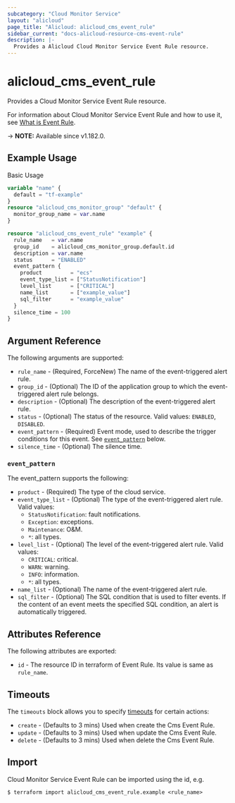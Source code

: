 ```yaml
---
subcategory: "Cloud Monitor Service"
layout: "alicloud"
page_title: "Alicloud: alicloud_cms_event_rule"
sidebar_current: "docs-alicloud-resource-cms-event-rule"
description: |-
  Provides a Alicloud Cloud Monitor Service Event Rule resource.
---
```


# alicloud_cms_event_rule

Provides a Cloud Monitor Service Event Rule resource.

For information about Cloud Monitor Service Event Rule and how to use it, see [What is Event Rule](https://www.alibabacloud.com/help/en/cloudmonitor/latest/puteventrule).

-> **NOTE:** Available since v1.182.0.

## Example Usage

Basic Usage

```terraform
variable "name" {
  default = "tf-example"
}
resource "alicloud_cms_monitor_group" "default" {
  monitor_group_name = var.name
}

resource "alicloud_cms_event_rule" "example" {
  rule_name   = var.name
  group_id    = alicloud_cms_monitor_group.default.id
  description = var.name
  status      = "ENABLED"
  event_pattern {
    product         = "ecs"
    event_type_list = ["StatusNotification"]
    level_list      = ["CRITICAL"]
    name_list       = ["example_value"]
    sql_filter      = "example_value"
  }
  silence_time = 100
}
```

## Argument Reference

The following arguments are supported:

* `rule_name` - (Required, ForceNew) The name of the event-triggered alert rule.
* `group_id` - (Optional) The ID of the application group to which the event-triggered alert rule belongs.
* `description` - (Optional) The description of the event-triggered alert rule.
* `status` - (Optional) The status of the resource. Valid values: `ENABLED`, `DISABLED`.
* `event_pattern` - (Required) Event mode, used to describe the trigger conditions for this event. See [`event_pattern`](#event_pattern) below. 
* `silence_time` - (Optional) The silence time.

### `event_pattern`

The event_pattern supports the following: 

* `product` - (Required) The type of the cloud service.
* `event_type_list` - (Optional) The type of the event-triggered alert rule. Valid values:
  - `StatusNotification`: fault notifications.
  - `Exception`: exceptions.
  - `Maintenance`: O&M.
  - `*`: all types.
* `level_list` - (Optional) The level of the event-triggered alert rule. Valid values:
  - `CRITICAL`: critical.
  - `WARN`: warning.
  - `INFO`: information.
  - `*`: all types.
* `name_list` - (Optional) The name of the event-triggered alert rule.
* `sql_filter` - (Optional) The SQL condition that is used to filter events. If the content of an event meets the specified SQL condition, an alert is automatically triggered.

## Attributes Reference

The following attributes are exported:

* `id` - The resource ID in terraform of Event Rule. Its value is same as `rule_name`.

## Timeouts

The `timeouts` block allows you to specify [timeouts](https://www.terraform.io/docs/configuration-0-11/resources.html#timeouts) for certain actions:

* `create` - (Defaults to 3 mins) Used when create the Cms Event Rule.
* `update` - (Defaults to 3 mins) Used when update the Cms Event Rule.
* `delete` - (Defaults to 3 mins) Used when delete the Cms Event Rule.

## Import

Cloud Monitor Service Event Rule can be imported using the id, e.g.

```shell
$ terraform import alicloud_cms_event_rule.example <rule_name>
```